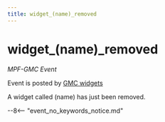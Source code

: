 ```yaml
---
title: widget_(name)_removed
---
```


# widget_(name)\_removed


*MPF-GMC Event*

Event is posted by [GMC widgets](../gmc/reference/mpf-widget.md)

A widget called (name) has just been removed.

--8<-- "event_no_keywords_notice.md"
